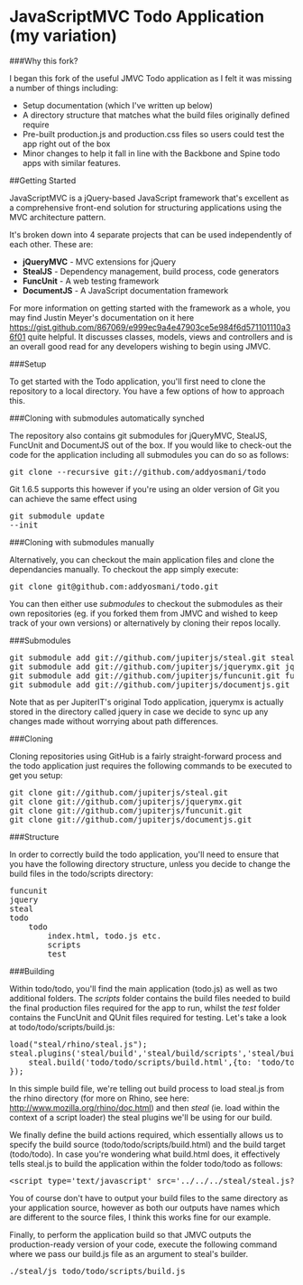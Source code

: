 #  JavaScriptMVC Todo Application (my variation)

###Why this fork?

I began this fork of the useful JMVC Todo application as I felt it was missing a number of things including:
<ul>
<li>Setup documentation (which I've written up below)</li>
<li>A directory structure that matches what the build files originally defined require</li>
<li>Pre-built production.js and production.css files so users could test the app right out of the box</li>
<li>Minor changes to help it fall in line with the Backbone and Spine todo apps with similar features.</li>
</ul>

##Getting Started

JavaScriptMVC is a jQuery-based JavaScript framework that's excellent as a comprehensive front-end solution for structuring applications using the MVC architecture pattern.

It's broken down into 4 separate projects that can be used independently of each other. These are:
<ul>
	<li><b>jQueryMVC</b> - MVC extensions for jQuery</li>
	<li><b>StealJS</b> - Dependency management, build process, code generators</li>
	<li><b>FuncUnit</b> - A web testing framework</li>
	<li><b>DocumentJS</b> - A JavaScript documentation framework</li>
</ul>

For more information on getting started with the framework as a whole, you may find Justin Meyer's documentation on it here https://gist.github.com/867069/e999ec9a4e47903ce5e984f6d571101110a36f01 quite helpful. It discusses classes, models, views and controllers and is an overall good read for any developers wishing to begin using JMVC.


###Setup

To get started with the Todo application, you'll first need to clone the repository to a local directory. You have a few options of how to approach this.

###Cloning with submodules automatically synched

The repository also contains git submodules for jQueryMVC, StealJS, FuncUnit and DocumentJS out of the box. If you would like to check-out the code for the application including all submodules you can do so as follows:

<pre>
git clone --recursive git://github.com/addyosmani/todo
</pre>

Git 1.6.5 supports this however if you're using an older version of Git you can achieve the same effect using <pre>git submodule update --init</pre>

###Cloning with submodules manually 

Alternatively, you can checkout the main application files and clone the dependancies manually. To checkout the app simply execute:

<pre>
git clone git@github.com:addyosmani/todo.git	
</pre>

You can then either use *submodules* to checkout the submodules as their own repositories (eg. if you forked them from JMVC and wished to keep track of your own versions) or alternatively by cloning their repos locally.

###Submodules
<pre>
git submodule add git://github.com/jupiterjs/steal.git steal
git submodule add git://github.com/jupiterjs/jquerymx.git jquery
git submodule add git://github.com/jupiterjs/funcunit.git funcunit
git submodule add git://github.com/jupiterjs/documentjs.git documentjs
</pre>

Note that as per JupiterIT's original Todo application, jquerymx is actually stored in the directory called jquery in case we decide to sync up any changes made without worrying about path differences.

###Cloning

Cloning repositories using GitHub is a fairly straight-forward process and the todo application just requires the following commands to be executed to get you setup:

<pre>
git clone git://github.com/jupiterjs/steal.git
git clone git://github.com/jupiterjs/jquerymx.git
git clone git://github.com/jupiterjs/funcunit.git
git clone git://github.com/jupiterjs/documentjs.git
</pre>

###Structure

In order to correctly build the todo application, you'll need to ensure that you have the following directory structure, unless you decide to change the build files in the todo/scripts directory:

<pre>
funcunit
jquery
steal
todo
	todo
		index.html, todo.js etc.
		scripts
		test
</pre>



###Building

Within todo/todo, you'll find the main application (todo.js) as well as two additional folders. The *scripts* folder contains the build files needed to build the final production files required for the app to run, whilst the *test* folder contains the FuncUnit and QUnit files required for testing. Let's take a look at todo/todo/scripts/build.js:

<pre>
load("steal/rhino/steal.js");
steal.plugins('steal/build','steal/build/scripts','steal/build/styles',function(){
	steal.build('todo/todo/scripts/build.html',{to: 'todo/todo'});
});
</pre>

In this simple build file, we're telling out build process to load steal.js from the rhino directory (for more on Rhino, see here: http://www.mozilla.org/rhino/doc.html) and then *steal* (ie. load within the context of a script loader) the steal plugins we'll be using for our build. 

We finally define the build actions required, which essentially allows us to specify the build source (todo/todo/scripts/build.html) and the build target (todo/todo). In case you're wondering what build.html does, it effectively tells steal.js to build the application within the folder todo/todo as follows: 

<pre>
&lt;script type=&#39;text/javascript&#39; src=&#39;../../../steal/steal.js?todo/todo&#39;&gt;
</pre>

You of course don't have to output your build files to the same directory as your application source, however as both our outputs have names which are different to the source files, I think this works fine for our example.

Finally, to perform the application build so that JMVC outputs the production-ready version of your code, execute the following command where we pass our build.js file as an argument to steal's builder.

<pre>
./steal/js todo/todo/scripts/build.js
</pre>


